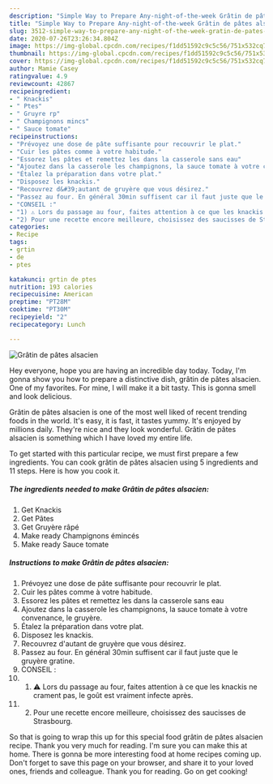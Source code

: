 ```yaml
---
description: "Simple Way to Prepare Any-night-of-the-week Grâtin de pâtes alsacien"
title: "Simple Way to Prepare Any-night-of-the-week Grâtin de pâtes alsacien"
slug: 3512-simple-way-to-prepare-any-night-of-the-week-gratin-de-pates-alsacien
date: 2020-07-26T23:26:34.804Z
image: https://img-global.cpcdn.com/recipes/f1dd51592c9c5c56/751x532cq70/gratin-de-pates-alsacien-photo-principale-de-la-recette.jpg
thumbnail: https://img-global.cpcdn.com/recipes/f1dd51592c9c5c56/751x532cq70/gratin-de-pates-alsacien-photo-principale-de-la-recette.jpg
cover: https://img-global.cpcdn.com/recipes/f1dd51592c9c5c56/751x532cq70/gratin-de-pates-alsacien-photo-principale-de-la-recette.jpg
author: Mamie Casey
ratingvalue: 4.9
reviewcount: 42867
recipeingredient:
- " Knackis"
- " Ptes"
- " Gruyre rp"
- " Champignons mincs"
- " Sauce tomate"
recipeinstructions:
- "Prévoyez une dose de pâte suffisante pour recouvrir le plat."
- "Cuir les pâtes comme à votre habitude."
- "Essorez les pâtes et remettez les dans la casserole sans eau"
- "Ajoutez dans la casserole les champignons, la sauce tomate à votre convenance, le gruyère."
- "Étalez la préparation dans votre plat."
- "Disposez les knackis."
- "Recouvrez d&#39;autant de gruyère que vous désirez."
- "Passez au four. En général 30min suffisent car il faut juste que le gruyère gratine."
- "CONSEIL :"
- "1) ⚠️ Lors du passage au four, faites attention à ce que les knackis ne crament pas, le goût est vraiment infecte après."
- "2) Pour une recette encore meilleure, choisissez des saucisses de Strasbourg."
categories:
- Recipe
tags:
- grtin
- de
- ptes

katakunci: grtin de ptes 
nutrition: 193 calories
recipecuisine: American
preptime: "PT28M"
cooktime: "PT30M"
recipeyield: "2"
recipecategory: Lunch

---
```



![Grâtin de pâtes alsacien](https://img-global.cpcdn.com/recipes/f1dd51592c9c5c56/751x532cq70/gratin-de-pates-alsacien-photo-principale-de-la-recette.jpg)

Hey everyone, hope you are having an incredible day today. Today, I'm gonna show you how to prepare a distinctive dish, grâtin de pâtes alsacien. One of my favorites. For mine, I will make it a bit tasty. This is gonna smell and look delicious.



Grâtin de pâtes alsacien is one of the most well liked of recent trending foods in the world. It's easy, it is fast, it tastes yummy. It's enjoyed by millions daily. They're nice and they look wonderful. Grâtin de pâtes alsacien is something which I have loved my entire life.


To get started with this particular recipe, we must first prepare a few ingredients. You can cook grâtin de pâtes alsacien using 5 ingredients and 11 steps. Here is how you cook it.

<!--inarticleads1-->

##### The ingredients needed to make Grâtin de pâtes alsacien:

1. Get  Knackis
1. Get  Pâtes
1. Get  Gruyère râpé
1. Make ready  Champignons émincés
1. Make ready  Sauce tomate




<!--inarticleads2-->

##### Instructions to make Grâtin de pâtes alsacien:

1. Prévoyez une dose de pâte suffisante pour recouvrir le plat.
1. Cuir les pâtes comme à votre habitude.
1. Essorez les pâtes et remettez les dans la casserole sans eau
1. Ajoutez dans la casserole les champignons, la sauce tomate à votre convenance, le gruyère.
1. Étalez la préparation dans votre plat.
1. Disposez les knackis.
1. Recouvrez d&#39;autant de gruyère que vous désirez.
1. Passez au four. En général 30min suffisent car il faut juste que le gruyère gratine.
1. CONSEIL :
1. 1) ⚠️ Lors du passage au four, faites attention à ce que les knackis ne crament pas, le goût est vraiment infecte après.
1. 2) Pour une recette encore meilleure, choisissez des saucisses de Strasbourg.




So that is going to wrap this up for this special food grâtin de pâtes alsacien recipe. Thank you very much for reading. I'm sure you can make this at home. There is gonna be more interesting food at home recipes coming up. Don't forget to save this page on your browser, and share it to your loved ones, friends and colleague. Thank you for reading. Go on get cooking!
